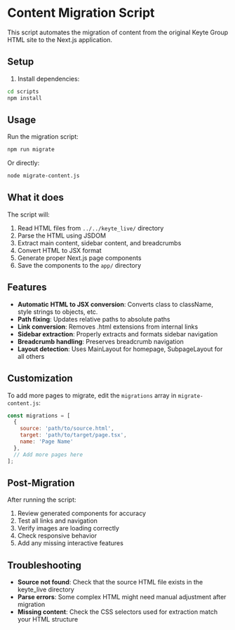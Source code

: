 # Content Migration Script

This script automates the migration of content from the original Keyte Group HTML site to the Next.js application.

## Setup

1. Install dependencies:
```bash
cd scripts
npm install
```

## Usage

Run the migration script:
```bash
npm run migrate
```

Or directly:
```bash
node migrate-content.js
```

## What it does

The script will:
1. Read HTML files from `../../keyte_live/` directory
2. Parse the HTML using JSDOM
3. Extract main content, sidebar content, and breadcrumbs
4. Convert HTML to JSX format
5. Generate proper Next.js page components
6. Save the components to the `app/` directory

## Features

- **Automatic HTML to JSX conversion**: Converts class to className, style strings to objects, etc.
- **Path fixing**: Updates relative paths to absolute paths
- **Link conversion**: Removes .html extensions from internal links
- **Sidebar extraction**: Properly extracts and formats sidebar navigation
- **Breadcrumb handling**: Preserves breadcrumb navigation
- **Layout detection**: Uses MainLayout for homepage, SubpageLayout for all others

## Customization

To add more pages to migrate, edit the `migrations` array in `migrate-content.js`:

```javascript
const migrations = [
  {
    source: 'path/to/source.html',
    target: 'path/to/target/page.tsx',
    name: 'Page Name'
  },
  // Add more pages here
];
```

## Post-Migration

After running the script:
1. Review generated components for accuracy
2. Test all links and navigation
3. Verify images are loading correctly
4. Check responsive behavior
5. Add any missing interactive features

## Troubleshooting

- **Source not found**: Check that the source HTML file exists in the keyte_live directory
- **Parse errors**: Some complex HTML might need manual adjustment after migration
- **Missing content**: Check the CSS selectors used for extraction match your HTML structure 